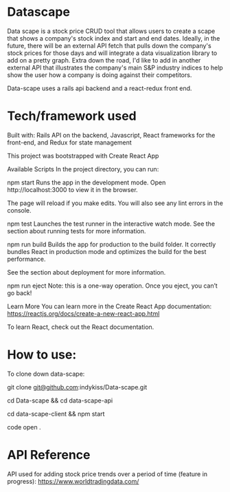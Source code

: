 # Datascape

Data scape is a stock price CRUD tool that allows users to create a scape that shows a company's stock index and start and end dates. 
Ideally, in the future, there will be an external API fetch that pulls down the company's stock prices for those days and will integrate a data visualization library to add on a pretty graph. 
Extra down the road, I'd like to add in another external API that illustrates the company's main S&P industry indices to help show the user how a company is doing against their competitors. 

Data-scape uses a rails api backend and a react-redux front end. 


# Tech/framework used

Built with: Rails API on the backend, Javascript, React frameworks for the front-end, and Redux for state management 

This project was bootstrapped with Create React App

Available Scripts
In the project directory, you can run:

npm start
Runs the app in the development mode.
Open http://localhost:3000 to view it in the browser.

The page will reload if you make edits.
You will also see any lint errors in the console.

npm test
Launches the test runner in the interactive watch mode.
See the section about running tests for more information.

npm run build
Builds the app for production to the build folder.
It correctly bundles React in production mode and optimizes the build for the best performance.

See the section about deployment for more information.

npm run eject
Note: this is a one-way operation. Once you eject, you can’t go back!

Learn More
You can learn more in the Create React App documentation: https://reactjs.org/docs/create-a-new-react-app.html 

To learn React, check out the React documentation.


# How to use: 

To clone down data-scape: 

git clone git@github.com:indykiss/Data-scape.git

cd Data-scape && cd data-scape-api

cd data-scape-client && npm start

code open .

# API Reference 

API used for adding stock price trends over a period of time (feature in progress):
https://www.worldtradingdata.com/ 

